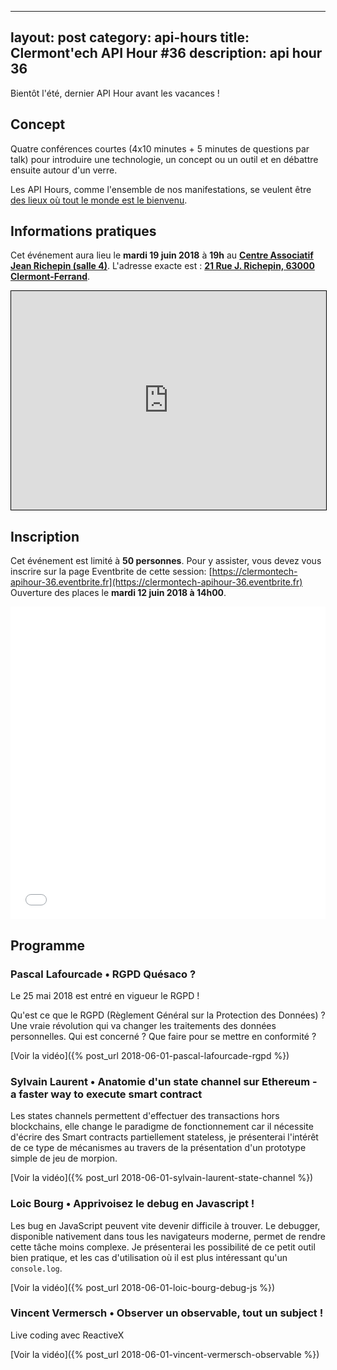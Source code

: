 ---
layout: post
category: api-hours
title: Clermont'ech API Hour &#35;36
description: api hour 36
------

Bientôt l'été, dernier API Hour avant les vacances !

## Concept

Quatre conférences courtes (4x10 minutes + 5 minutes de questions par talk)
pour introduire une technologie, un concept ou un outil et en débattre ensuite
autour d'un verre.

Les API Hours, comme l'ensemble de nos manifestations, se veulent être [des
lieux où tout le monde est le bienvenu](/code-of-conduct.html).


## Informations pratiques

Cet événement aura lieu le **mardi 19 juin 2018** à **19h** au [**Centre Associatif Jean Richepin (salle 4)**](http://www.clermont-ferrand.fr/+-Centre-Richepin-+.html). L'adresse
exacte est : [**21 Rue J. Richepin, 63000 Clermont-Ferrand**](https://www.openstreetmap.org/#map=19/45.78186/3.08506).

<iframe width="100%" height="350" frameborder="0" scrolling="no" marginheight="0" marginwidth="0" src="https://www.openstreetmap.org/export/embed.html?bbox=3.0836096405982976%2C45.780990896595334%2C3.0871394276618958%2C45.78265381775845&amp;layer=mapnik&amp;marker=45.78182142810052%2C3.0853745341300964" style="border: 1px solid black"></iframe>

<br/>

## Inscription

Cet événement est limité à **50 personnes**.  Pour y assister, vous devez vous
inscrire sur la page Eventbrite de cette session: [https://clermontech-apihour-36.eventbrite.fr](https://clermontech-apihour-36.eventbrite.fr)
Ouverture des places le **mardi 12 juin 2018 à 14h00**.


<iframe src="//eventbrite.fr/tickets-external?eid=46672947041&ref=etckt" frameborder="0" height="500" width="100%" vspace="0" hspace="0" marginheight="5" marginwidth="5" scrolling="auto" allowtransparency="true"></iframe>

<br/>

## Programme

### Pascal Lafourcade • RGPD Quésaco ?

Le 25 mai 2018 est entré en vigueur le RGPD !

Qu'est ce que le RGPD (Règlement Général sur la Protection des Données) ? Une vraie révolution qui va changer les traitements des données personnelles. Qui est concerné ?  Que faire pour se mettre en conformité ?

[Voir la vidéo]({% post_url 2018-06-01-pascal-lafourcade-rgpd %})

### Sylvain Laurent • Anatomie d'un state channel sur Ethereum - a faster way to execute smart contract

Les states channels permettent d'effectuer des transactions hors blockchains, elle change le paradigme de fonctionnement car il nécessite d'écrire des Smart contracts partiellement stateless, je présenterai l'intérêt de ce type de mécanismes au travers de la présentation d'un prototype simple de jeu de morpion.

[Voir la vidéo]({% post_url 2018-06-01-sylvain-laurent-state-channel %})

### Loic Bourg • Apprivoisez le debug en Javascript !

Les bug en JavaScript peuvent vite devenir difficile à trouver.
Le debugger, disponible nativement dans tous les navigateurs moderne, permet de rendre cette tâche moins complexe.
Je présenterai les possibilité de ce petit outil bien pratique, et les cas d'utilisation où il est plus intéressant qu'un `console.log`.

[Voir la vidéo]({% post_url 2018-06-01-loic-bourg-debug-js %})

### Vincent Vermersch •  Observer un observable, tout un subject !

Live coding avec ReactiveX

[Voir la vidéo]({% post_url 2018-06-01-vincent-vermersch-observable %})

